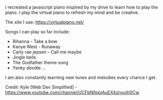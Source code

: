 I recreated a javascript piano inspired by my drive to learn how to play the piano.
I play the virtual piano to refresh my mind and be creative.

The site I use: https://virtualpiano.net/

Songs I can play so far include:
- Rihanna - Take a bow
- Kanye West - Runaway
- Carly rae jepsen - Call me maybe
- Jingle bells
- The Godfather theme song
- Yanky doodle ...

I am also constantly learning new tunes and melodies every chance I get.

Credit: Kyle [Web Dev Simplified] - https://www.youtube.com/channel/UCFbNIlppjAuEX4znoulh0Cw
